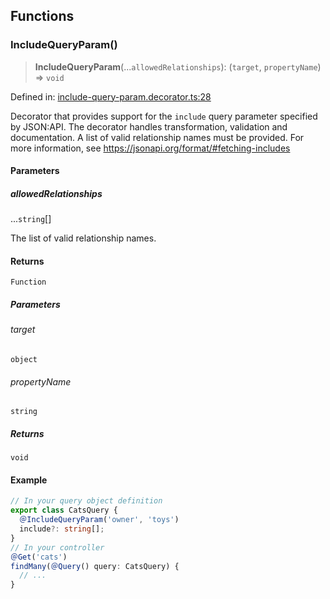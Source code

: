 ## Functions

### IncludeQueryParam()

> **IncludeQueryParam**(...`allowedRelationships`): (`target`, `propertyName`) => `void`

Defined in: [include-query-param.decorator.ts:28](https://github.com/spuxx1701/jslibs/blob/1a7e07eeae1e7166b7fbfc153430c6402621f270/packages/nest-utils/src/http/query-params/include/include-query-param.decorator.ts#L28)

Decorator that provides support for the `include` query parameter specified by JSON:API.
The decorator handles transformation, validation and documentation. A list of valid
relationship names must be provided.
For more information, see https://jsonapi.org/format/#fetching-includes

#### Parameters

##### allowedRelationships

...`string`[]

The list of valid relationship names.

#### Returns

`Function`

##### Parameters

###### target

`object`

###### propertyName

`string`

##### Returns

`void`

#### Example

```ts
// In your query object definition
export class CatsQuery {
  ＠IncludeQueryParam('owner', 'toys')
  include?: string[];
}
// In your controller
＠Get('cats')
findMany(＠Query() query: CatsQuery) {
  // ...
}
```
